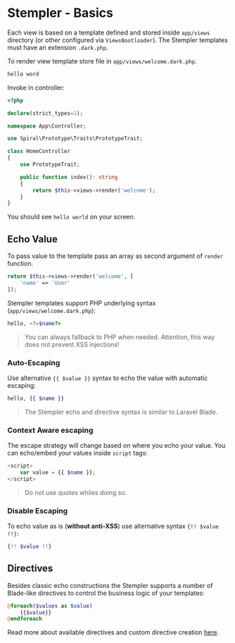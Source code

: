 # Stempler - Basics
Each view is based on a template defined and stored inside `app/views` directory (or other configured via `ViewsBootloader`).
The Stempler templates must have an extension `.dark.php`.

To render view template store file in `app/views/welcome.dark.php`.

```php
hello word
```

Invoke in controller:

```php
<?php

declare(strict_types=1);

namespace App\Controller;

use Spiral\Prototype\Traits\PrototypeTrait;

class HomeController
{
    use PrototypeTrait;

    public function index(): string
    {
        return $this->views->render('welcome');
    }
}
```

You should see `hello world` on your screen.

## Echo Value
To pass value to the template pass an array as second argument of `render` function.

```php
return $this->views->render('welcome', [
    'name' => 'User'
]);
```

Stempler templates support PHP underlying syntax (`app/views/welcome.dark.php`):

```php
hello, <?=$name?>
```

> You can always fallback to PHP when needed. Attention, this way does not prevent XSS injections!

### Auto-Escaping
Use alternative `{{ $value }}` syntax to echo the value with automatic escaping:

```php
hello, {{ $name }}
``` 

> The Stempler echo and directive syntax is similar to Laravel Blade.

### Context Aware escaping
The escape strategy will change based on where you echo your value. You can echo/embed your values inside `script` tags:

```php
<script>
    var value = {{ $name }};
</script>
```

> Do not use quotes whiles doing so.

### Disable Escaping
To echo value as is (**without anti-XSS**) use alternative syntax `{!! $value !!}`:

```php
{!! $value !!}
```

## Directives
Besides classic echo constructions the Stempler supports a number of Blade-like directives to control the business 
logic of your templates:

```php
@foreach($values as $value)
    {{$value}}
@endforeach
```

Read more about available directives and custom directive creation [here](/stempler/directives.md).
